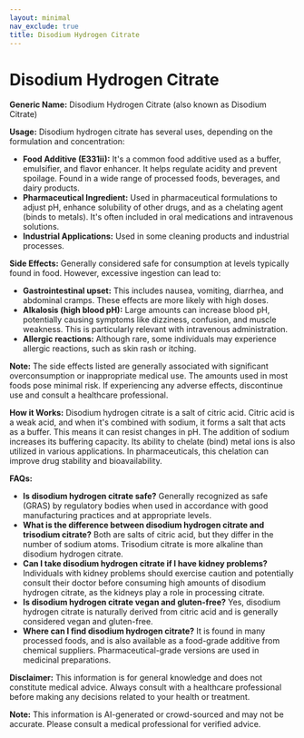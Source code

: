 ```yaml
---
layout: minimal
nav_exclude: true
title: Disodium Hydrogen Citrate
---
```


# Disodium Hydrogen Citrate

**Generic Name:** Disodium Hydrogen Citrate (also known as Disodium Citrate)

**Usage:** Disodium hydrogen citrate has several uses, depending on the formulation and concentration:

* **Food Additive (E331ii):**  It's a common food additive used as a buffer, emulsifier, and flavor enhancer. It helps regulate acidity and prevent spoilage. Found in a wide range of processed foods, beverages, and dairy products.
* **Pharmaceutical Ingredient:** Used in pharmaceutical formulations to adjust pH, enhance solubility of other drugs, and as a chelating agent (binds to metals). It's often included in oral medications and intravenous solutions.
* **Industrial Applications:**  Used in some cleaning products and industrial processes.


**Side Effects:**  Generally considered safe for consumption at levels typically found in food.  However, excessive ingestion can lead to:

* **Gastrointestinal upset:**  This includes nausea, vomiting, diarrhea, and abdominal cramps. These effects are more likely with high doses.
* **Alkalosis (high blood pH):**  Large amounts can increase blood pH, potentially causing symptoms like dizziness, confusion, and muscle weakness. This is particularly relevant with intravenous administration.
* **Allergic reactions:** Although rare, some individuals may experience allergic reactions, such as skin rash or itching.

**Note:**  The side effects listed are generally associated with significant overconsumption or inappropriate medical use. The amounts used in most foods pose minimal risk.  If experiencing any adverse effects, discontinue use and consult a healthcare professional.

**How it Works:** Disodium hydrogen citrate is a salt of citric acid. Citric acid is a weak acid, and when it's combined with sodium, it forms a salt that acts as a buffer. This means it can resist changes in pH.  The addition of sodium increases its buffering capacity.  Its ability to chelate (bind) metal ions is also utilized in various applications.  In pharmaceuticals, this chelation can improve drug stability and bioavailability.

**FAQs:**

* **Is disodium hydrogen citrate safe?**  Generally recognized as safe (GRAS) by regulatory bodies when used in accordance with good manufacturing practices and at appropriate levels.
* **What is the difference between disodium hydrogen citrate and trisodium citrate?**  Both are salts of citric acid, but they differ in the number of sodium atoms. Trisodium citrate is more alkaline than disodium hydrogen citrate.
* **Can I take disodium hydrogen citrate if I have kidney problems?** Individuals with kidney problems should exercise caution and potentially consult their doctor before consuming high amounts of disodium hydrogen citrate, as the kidneys play a role in processing citrate.
* **Is disodium hydrogen citrate vegan and gluten-free?** Yes, disodium hydrogen citrate is naturally derived from citric acid and is generally considered vegan and gluten-free.
* **Where can I find disodium hydrogen citrate?** It is found in many processed foods, and is also available as a food-grade additive from chemical suppliers.  Pharmaceutical-grade versions are used in medicinal preparations.


**Disclaimer:** This information is for general knowledge and does not constitute medical advice.  Always consult with a healthcare professional before making any decisions related to your health or treatment.


**Note:** This information is AI-generated or crowd-sourced and may not be accurate. Please consult a medical professional for verified advice.